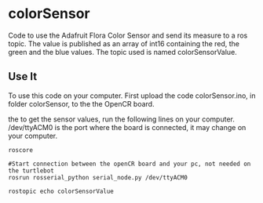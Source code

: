 # colorSensor
Code to use the Adafruit Flora Color Sensor and send its measure to a ros topic.
The value is published as an array of int16 containing the red, the green and the blue values. The topic used is named colorSensorValue.


## Use It
To use this code on your computer. 
First upload the code colorSensor.ino, in folder colorSensor, to the the OpenCR board.

the to get the sensor values, run the following lines on your computer. /dev/ttyACM0 is the port where the board is connected, it may change on your computer.
```
roscore

#Start connection between the openCR board and your pc, not needed on the turtlebot
rosrun rosserial_python serial_node.py /dev/ttyACM0

rostopic echo colorSensorValue
```
